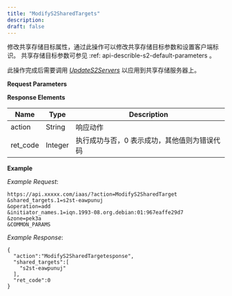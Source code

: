 ```yaml
---
title: "ModifyS2SharedTargets"
description: 
draft: false
---
```




修改共享存储目标属性，通过此操作可以修改共享存储目标参数和设置客户端标识。 共享存储目标参数可参见 :ref: api-describle-s2-default-parameters 。

此操作完成后需要调用 [_UpdateS2Servers_](../update_s2_servers/) 以应用到共享存储服务器上。

**Request Parameters**

**Response Elements**

| Name | Type | Description |
| --- | --- | --- |
| action | String | 响应动作 |
| ret_code | Integer | 执行成功与否，0 表示成功，其他值则为错误代码 |

**Example**

_Example Request_:

```
https://api.xxxxx.com/iaas/?action=ModifyS2SharedTarget
&shared_targets.1=s2st-eawpunuj
&operation=add
&initiator_names.1=iqn.1993-08.org.debian:01:967eaffe29d7
&zone=pek3a
&COMMON_PARAMS
```

_Example Response_:

```
{
  "action":"ModifyS2SharedTargetesponse",
  "shared_targets":[
    "s2st-eawpunuj"
  ],
  "ret_code":0
}
```
